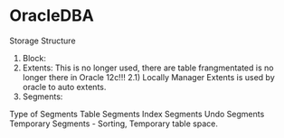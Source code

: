 # OracleDBA


Storage Structure
1) Block:
2) Extents: This is no longer used, there are table frangmentated is no longer there in Oracle 12c!!!
2.1) Locally Manager Extents is used by oracle to auto extents.
3) Segments:

Type of Segments
Table Segments
Index Segments
Undo Segments
Temporary Segments - Sorting, Temporary table space. 
